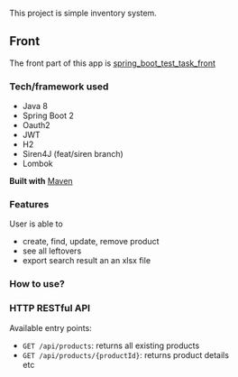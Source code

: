 This project is simple inventory system.

## Front

The front part of this app is [spring_boot_test_task_front](https://github.com/annaazizova/spring_boot_test_task_front)

### Tech/framework used
<ul>
  <li>Java 8</li>
  <li>Spring Boot 2</li>
  <li>Oauth2</li>
  <li>JWT</li>
  <li>H2</li>
  <li>Siren4J (feat/siren branch)</li>
  <li>Lombok</li>
</ul>

**Built with**
[Maven](https://maven.apache.org/)

### Features
User is able to
<ul>
  <li>create, find, update, remove product</li>
  <li>see all leftovers</li>
  <li>export search result an an xlsx file</li>
  
</ul>

### How to use?

### HTTP RESTful API
Available entry points:
<ul>
  <li>
    <code>GET /api/products</code>: returns all existing products
  </li>
  <li>
    <code>GET /api/products/{productId}</code>: returns product details
  </li>
etc
</ul>



